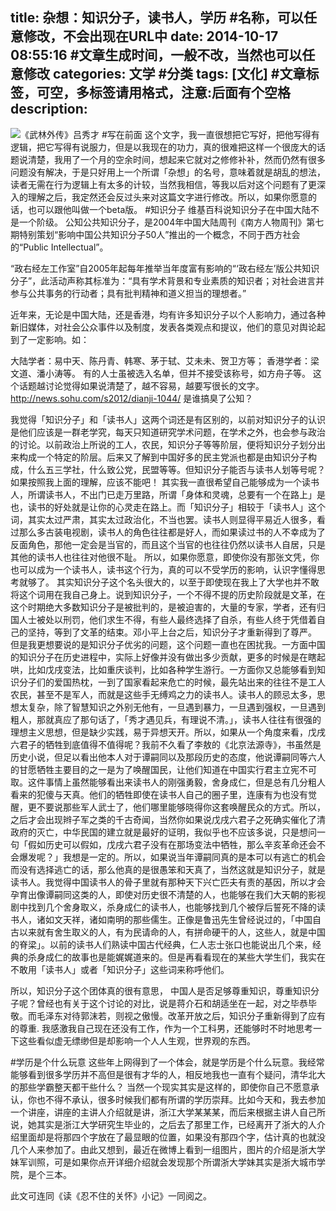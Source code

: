 title: 杂想：知识分子，读书人，学历 #名称，可以任意修改，不会出现在URL中
date: 2014-10-17 08:55:16 #文章生成时间，一般不改，当然也可以任意修改
categories: 文学 #分类
tags: [文化] #文章标签，可空，多标签请用格式，注意:后面有个空格
description: 
---
![《武林外传》吕秀才](http://hktkdy.qiniudn.com/dushu.jpg)
#写在前面
这个文字，我一直很想把它写好，把他写得有逻辑，把它写得有说服力，但是以我现在的功力，真的很难把这样一个很庞大的话题说清楚，我用了一个月的空余时间，想起来它就对之修修补补，然而仍然有很多问题没有解决，于是只好用上一个所谓「杂想」的名号，意味着就是胡乱的想法，读者无需在行为逻辑上有太多的计较，当然我相信，等我以后对这个问题有了更深入的理解之后，我定然还会反过头来对这篇文字进行修改。所以，如果你愿意的话，也可以跟他叫做一个beta版。
#知识分子
维基百科说知识分子在中国大陆不是一个阶级。
公知公共知识分子，是2004年中国大陆周刊《南方人物周刊》第七期特别策划“影响中国公共知识分子50人”推出的一个概念，不同于西方社会的“Public Intellectual”。

“政右经左工作室”自2005年起每年推举当年度富有影响的“‘政右经左’版公共知识分子”，此活动声称其标准为：“具有学术背景和专业素质的知识者；对社会进言并参与公共事务的行动者；具有批判精神和道义担当的理想者。”

近年来，无论是中国大陆，还是香港，均有许多知识分子以个人影响力，通过各种新旧媒体，对社会公众事件以及制度，发表各类观点和提议，他们的意见对舆论起到了一定影响。如：

大陆学者：易中天、陈丹青、韩寒、茅于轼、艾未未、贺卫方等；
香港学者：梁文道、潘小涛等。
有的人士虽被选入名单，但并不接受该称号，如方舟子等。
这个话题越讨论觉得如果说清楚了，越不容易，越要写很长的文字。
http://news.sohu.com/s2012/dianji-1044/   是谁搞臭了公知？


我觉得「知识分子」和「读书人」这两个词还是有区别的，以前对知识分子的认识是他们应该是一群老学究，每天只知道研究学术问题，在学术之外，也会参与政治的讨论。以前政治上所说的工人，农民，知识分子等等阶层，便将知识分子划分出来构成一个特定的阶层。后来又了解到中国好多的民主党派也都是由知识分子构成，什么五三学社，什么致公党，民盟等等。但知识分子能否与读书人划等号呢？如果按照我上面的理解，应该不能吧！
其实我一直很希望自己能够成为一个读书人，所谓读书人，不出门已走万里路，所谓「身体和灵魂，总要有一个在路上」是也，读书的好处就是让你的心灵走在路上。而「知识分子」相较于「读书人」这个词，其实太过严肃，其实太过政治化，不当也罢。读书人则显得平易近人很多，看过那么多古装电视剧，读书人的角色往往都是好人，而如果读过书的人不幸成为了反面角色，那他一定会是当官的，而且这个当官的也往往仍然以读书人自居，只是其他的读书人也往往对他很不耻。
所以，如果你愿意，即使你没有那张文凭，你也可以成为一个读书人，读书这个行为，真的可以不受学历的影响，认识字懂得思考就够了。
其实知识分子这个名头很大的，以至于即使现在我上了大学也并不敢将这个词用在我自己身上。说到知识分子，一个不得不提的历史阶段就是文革，在这个时期绝大多数知识分子是被批判的，是被迫害的，大量的专家，学者，还有归国人士被处以刑罚，他们求生不得，有些人最终选择了自杀，有些人终于凭借着自己的坚持，等到了文革的结束。邓小平上台之后，知识分子才重新得到了尊严。
但是我更想要说的是知识分子优劣的问题，这个问题一直也在困扰我。一方面中国的知识分子在历史进程中，实际上好像并没有做出多少贡献，更多的时候是在瞎起哄，比如戊戌变法，比如重庆谈判，比如各种学生游行。一方面你又总能够看到知识分子们的爱国热枕，一到了国家看起来危亡的时候，最先站出来的往往不是工人农民，甚至不是军人，而就是这些手无缚鸡之力的读书人。读书人的顾忌太多，思想太复杂，除了智慧知识之外别无他有，一旦遇到暴力，一旦遇到强权，一旦遇到粗人，那就真应了那句话了，「秀才遇见兵，有理说不清。」，读书人往往有很强的理想主义思想，但是缺少实践，易于异想天开。所以，如果从一个角度来看，戊戌六君子的牺牲到底值得不值得呢？我前不久看了李敖的《北京法源寺》，书虽然是历史小说，但足以看出他本人对于谭嗣同以及那段历史的态度，他说谭嗣同等六人的甘愿牺牲主要目的之一是为了唤醒国民，让他们知道在中国实行君主立宪不可取。这件事情上虽然能够看出来读书人的刚强勇毅，舍身成仁，但是总有几分粗人看来的犯傻与天真。他们的牺牲即使在读书人自己的圈子里，连康有为也没有觉醒，更不要说那些军人武士了，他们哪里能够晓得你这套唤醒民众的方式。所以，之后才会出现辫子军之类的千古奇闻，当然你如果说戊戌六君子之死确实催化了清政府的灭亡，中华民国的建立就是最好的证明，我似乎也不应该多说，只是想问一句「假如历史可以假如，戊戌六君子没有在那场变法中牺牲，那么辛亥革命还会不会爆发呢？」我想是一定的。所以，如果说当年谭嗣同真的是本可以有逃亡的机会而没有选择逃亡的话，那么他真的是很愚笨和天真了，当然这就是知识分子，就是读书人。我觉得中国读书人的骨子里就有那种天下兴亡匹夫有责的基因，所以才会孕育出像谭嗣同这类的人，即使对历史很不清楚的人，也能够在我们大天朝的影视剧中找到几个舍身取义，杀身成仁的读书人，也能够找到几个被俘后誓死不降的读书人，诸如文天祥，诸如南明的那些儒生。正像是鲁迅先生曾经说过的，「中国自古以来就有舍生取义的人，有为民请命的人，有拼命硬干的人，这些人，就是中国的脊梁」。以前的读书人们熟读中国古代经典，仁人志士张口也能说出几个来，经典的杀身成仁的故事也是能娓娓道来的。但是再看看现在的某些大学生们，我实在不敢用「读书人」或者「知识分子」这些词来称呼他们。

所以，知识分子这个团体真的很有意思，
中国人是否足够尊重知识，尊重知识分子呢？曾经也有关于这个讨论的对比，说是蒋介石和胡适坐在一起，对之毕恭毕敬。而毛泽东对待郭沫若，则视之傲慢。改革开放之后，知识分子重新得到了应有的尊重.
我感激我自己现在还没有工作，作为一个工科男，还能够时不时地思考一下这些看似虚无缥缈但是却影响一个人人生观，世界观的东西。





#学历是个什么玩意
这些年上网得到了一个体会，就是学历是个什么玩意。我经常能够看到很多学历并不高但是很有才华的人，相反地我也一直有个疑问，清华北大的那些学霸整天都干些什么？
当然一个现实其实是这样的，即使你自己不愿意承认，你也不得不承认，很多时候我们都有所谓的学历崇拜。比如今天和，我去参加一个讲座，讲座的主讲人介绍就是讲，浙江大学某某某，而后来根据主讲人自己所说，她其实是浙江大学研究生毕业的，之后去了那里工作，已经离开了浙大的人介绍里面却是将那四个字放在了最显眼的位置，如果没有那四个字，估计真的也就没几个人来参加了。由此又想到，最近在微博上看到一组图片，图片的介绍是浙大学妹军训照，可是如果你点开详细介绍就会发现那个所谓浙大学妹其实是浙大城市学院，是个三本。
  
  
此文可连同《读《忍不住的关怀》小记》一同阅之。
